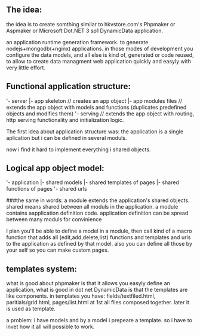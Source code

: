 ## The idea:
the idea is to create somthing similar to hkvstore.com's Phpmaker or Aspmaker or Microsoft Dot.NET 3 sp1 DynamicData application.

an application runtime generation framework. to generate nodejs+mongodb(+nginx) applications.
in those modes of development you configure the data models, and all else is kind of, 
generated or code reused, 
to allow to create data managment web application quickly and easyly with very little effort.

## Functional application structure:

   '- server
      |- app skeleton      // creates an app object
      |- app modules files // extends the app object with models and functions (duplicates predefined objects and modifies them)
      '- serving           // extends the app object with routing, http serving functionality and initialization logic.

The first idea about application structure was:
the application is a single aplication but i can be defined in several moduls.

now i find it hard to implement everything i shared objects.

## Logical app object model:
   '- application
      |- shared models
      |- shared templates of pages
      |- shared functions of pages
      '- shared urls

###the same in words:
a module extends the application's shared objects.
shared means shared between all moduls in the application. 
a module contains aapplication definition code.
application definition can be spread between many moduls for convinience


I plan you'll be able to define a model in a module, then call kind of  a macro function 
that adds all (edit,add,delete,list) functions and templates and urls to the application 
as defined by that model.
also you can define all those by your self so you can make custom pages.

## templates system:
what is good about phpmaker is that it allows you easyly define an application,
what is good in dot net DynamicData is that the templates are like components.
in templates you have: fields/textfiled.html, paritials/grid.html, pages/list.html 
at 1st all files composed together. later it is used as template.

a problem: i have models and by a model i prepeare a template. so i have to invet how it all will possible to work.


